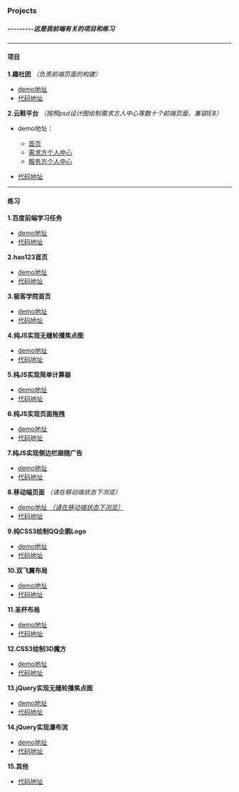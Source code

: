 ### Projects ###

#####  ---------这是我前端有关的项目和练习 #####
----------

#### 项目 ####

**1.趣社团**  *（负责前端页面的构建）*

- [demo地址](http://moxiufe.cn/Projects/asociations/views/homepage.html)
- [代码地址](https://github.com/moxiu-fe/Projects/tree/master/asociations)

**2.云鞋平台** *（按照psd设计图绘制需求方人中心等数十个前端页面，兼容IE8）*

- demo地址：
  - [首页](http://moxiufe.cn/Projects/yunxie/index.html)
  - [需求方个人中心](http://moxiufe.cn/Projects/yunxie/demander.html)
  - [服务方个人中心](http://moxiufe.cn/Projects/yunxie/server.html)

- [代码地址](https://github.com/moxiu-fe/Projects/tree/master/yunxie)

-------------------------
#### 练习 ####

**1.百度前端学习任务**

- [demo地址](http://moxiufe.cn/Projects/baiduIFE/task/task.html)
- [代码地址](https://github.com/moxiu-fe/Projects/tree/master/baiduIFE)

**2.hao123首页**

- [demo地址](http://moxiufe.cn/Projects/hao123HomePage/index.html)
- [代码地址](https://github.com/moxiu-fe/Projects/tree/master/hao123HomePage)

**3.极客学院首页**

- [demo地址](http://moxiufe.cn/Projects/jkxyHomePage/index.html)
- [代码地址](https://github.com/moxiu-fe/Projects/tree/master/jkxyHomePage)

**4.纯JS实现无缝轮播焦点图**

- [demo地址](http://moxiufe.cn/Projects/JavaScript/banner/index.html)
- [代码地址](https://github.com/moxiu-fe/Projects/tree/master/JavaScript/banner)

**5.纯JS实现简单计算器**

- [demo地址](http://moxiufe.cn/Projects/JavaScript/calculator/index.html)
- [代码地址](https://github.com/moxiu-fe/Projects/tree/master/JavaScript/calculator)

**6.纯JS实现页面拖拽**

- [demo地址](http://moxiufe.cn/Projects/JavaScript/drag/index.html)
- [代码地址](https://github.com/moxiu-fe/Projects/tree/master/JavaScript/drag)

**7.纯JS实现侧边栏跟随广告**

- [demo地址](http://moxiufe.cn/Projects/JavaScript/sidebarAds/index.html)
- [代码地址](https://github.com/moxiu-fe/Projects/tree/master/JavaScript/sidebarAds)

**8.移动端页面**  *（请在移动端状态下浏览）*

- [demo地址 *（请在移动端状态下浏览）*](http://moxiufe.cn/Projects/JavaScript/mobile/index.html)
- [代码地址](https://github.com/moxiu-fe/Projects/tree/master/JavaScript/mobile)

**9.纯CSS3绘制QQ企鹅Logo**

- [demo地址](http://moxiufe.cn/Projects/CSS3/qqLogo/index.html)
- [代码地址](https://github.com/moxiu-fe/Projects/tree/master/CSS3/qqLogo)

**10.双飞翼布局**

- [demo地址](http://moxiufe.cn/Projects/CSS3/flyingSwingLayout/index.html)
- [代码地址](https://github.com/moxiu-fe/Projects/tree/master/CSS3/flyingSwingLayout)

**11.圣杯布局**

- [demo地址](http://moxiufe.cn/Projects/CSS3/holyGrailLayout/index.html)
- [代码地址](https://github.com/moxiu-fe/Projects/tree/master/CSS3/holyGrailLayout)

**12.CSS3绘制3D魔方**

- [demo地址](http://moxiufe.cn/Projects/CSS3/3Dmargic/index.html)
- [代码地址](https://github.com/moxiu-fe/Projects/tree/master/CSS3/3Dmargic)

**13.jQuery实现无缝轮播焦点图**

- [demo地址](http://moxiufe.cn/Projects/jQuery/banner/index.html)
- [代码地址](https://github.com/moxiu-fe/Projects/tree/master/jQuery/banner)

**14.jQuery实现瀑布流**

- [demo地址](http://moxiufe.cn/Projects/jQuery/pinterestStyleLayout/index.html)
- [代码地址](https://github.com/moxiu-fe/Projects/tree/master/jQuery/pinterestStyleLayout)

**15.其他**

- [代码地址](https://github.com/moxiu-fe/Projects)

